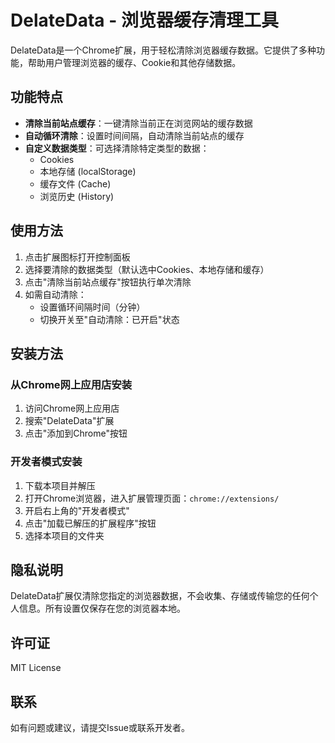 # DelateData - 浏览器缓存清理工具

DelateData是一个Chrome扩展，用于轻松清除浏览器缓存数据。它提供了多种功能，帮助用户管理浏览器的缓存、Cookie和其他存储数据。

## 功能特点

- **清除当前站点缓存**：一键清除当前正在浏览网站的缓存数据
- **自动循环清除**：设置时间间隔，自动清除当前站点的缓存
- **自定义数据类型**：可选择清除特定类型的数据：
  - Cookies
  - 本地存储 (localStorage)
  - 缓存文件 (Cache)
  - 浏览历史 (History)

## 使用方法

1. 点击扩展图标打开控制面板
2. 选择要清除的数据类型（默认选中Cookies、本地存储和缓存）
3. 点击"清除当前站点缓存"按钮执行单次清除
4. 如需自动清除：
   - 设置循环间隔时间（分钟）
   - 切换开关至"自动清除：已开启"状态

## 安装方法

### 从Chrome网上应用店安装
1. 访问Chrome网上应用店
2. 搜索"DelateData"扩展
3. 点击"添加到Chrome"按钮

### 开发者模式安装
1. 下载本项目并解压
2. 打开Chrome浏览器，进入扩展管理页面：`chrome://extensions/`
3. 开启右上角的"开发者模式"
4. 点击"加载已解压的扩展程序"按钮
5. 选择本项目的文件夹

## 隐私说明

DelateData扩展仅清除您指定的浏览器数据，不会收集、存储或传输您的任何个人信息。所有设置仅保存在您的浏览器本地。

## 许可证

MIT License

## 联系

如有问题或建议，请提交Issue或联系开发者。 
